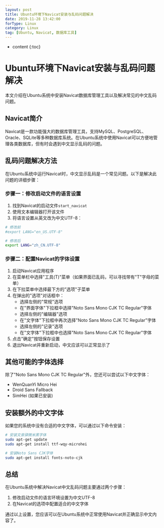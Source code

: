 ```yaml
---
layout: post
title: Ubuntu环境下Navicat安装与乱码问题解决
date: 2019-11-28 13:42:00
forType: Linux
category: Linux
tag: [Ubuntu, Navicat, 数据库工具]
---
```


* content
{:toc}

# Ubuntu环境下Navicat安装与乱码问题解决

本文介绍在Ubuntu系统中安装Navicat数据库管理工具以及解决常见的中文乱码问题。

## Navicat简介

Navicat是一款功能强大的数据库管理工具，支持MySQL、PostgreSQL、Oracle、SQLite等多种数据库系统。在Ubuntu系统中使用Navicat可以方便地管理各类数据库，但有时会遇到中文显示乱码的问题。

## 乱码问题解决方法

在Ubuntu系统中运行Navicat时，中文显示乱码是一个常见问题。以下是解决此问题的详细步骤：

### 步骤一：修改启动文件的语言设置

1. 找到Navicat的启动文件`start_navicat`
2. 使用文本编辑器打开该文件
3. 将语言设置从英文改为中文UTF-8：

```bash
# 修改前
#export LANG="en_US.UTF-8"

# 修改后
export LANG="zh_CN.UTF-8"
```

### 步骤二：配置Navicat的字体设置

1. 启动Navicat应用程序
2. 在菜单栏中选择"工具(T)"菜单（如果界面已乱码，可以寻找带有"T"字母的菜单）
3. 在下拉菜单中选择最下方的"选项"子菜单
4. 在弹出的"选项"对话框中：
   - 选择左侧的"常规"选项
   - 在"界面字体"下拉框中选择"Noto Sans Mono CJK TC Regular"字体
   - 选择左侧的"编辑器"选项
   - 在"文字体"下拉框中再次选择"Noto Sans Mono CJK TC Regular"字体
   - 选择左侧的"记录"选项
   - 在"文字体"下拉框中也选择"Noto Sans Mono CJK TC Regular"字体
5. 点击"确定"按钮保存设置
6. 退出Navicat并重新启动，中文应该可以正常显示了

## 其他可能的字体选择

除了"Noto Sans Mono CJK TC Regular"外，您还可以尝试以下中文字体：

- WenQuanYi Micro Hei
- Droid Sans Fallback
- SimHei (如果已安装)

## 安装额外的中文字体

如果您的系统中没有合适的中文字体，可以通过以下命令安装：

```bash
# 安装文泉驿微米黑字体
sudo apt-get update
sudo apt-get install ttf-wqy-microhei

# 安装Noto Sans CJK字体
sudo apt-get install fonts-noto-cjk
```

## 总结

在Ubuntu系统中解决Navicat中文乱码问题主要通过两个步骤：
1. 修改启动文件的语言环境设置为中文UTF-8
2. 在Navicat的选项中配置适合的中文字体

通过以上设置，您应该可以在Ubuntu系统中正常使用Navicat并正确显示中文内容了。